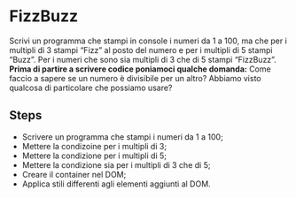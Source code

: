 FizzBuzz
===
Scrivi un programma che stampi in console i numeri da 1 a 100,
ma che per i multipli di 3 stampi “Fizz” al posto del numero e per i multipli di 5 stampi “Buzz”.
Per i numeri che sono sia multipli di 3 che di 5 stampi “FizzBuzz”. <br>
**Prima di partire a scrivere codice poniamoci qualche domanda:**
Come faccio a sapere se un numero è divisibile per un altro?
Abbiamo visto qualcosa di particolare che possiamo usare?
## Steps
- Scrivere un programma che stampi i numeri da 1 a 100;
- Mettere la condizoine per i multipli di 3;
- Mettere la condizione per i multipli di 5;
- Mettere la condizione sia per i multipli di 3 che di 5;
- Creare il container nel DOM;
- Applica stili differenti agli elementi aggiunti al DOM.


